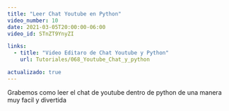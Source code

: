 ```yaml
---
title: "Leer Chat Youtube en Python"
video_number: 10
date: 2021-03-05T20:00:00-06:00
video_id: STnZT9YnyZI

links:
  - title: "Video Editaro de Chat Youtube y Python"
    url: Tutoriales/068_Youtube_Chat_y_python

actualizado: true
---
```


Grabemos como leer el chat de youtube dentro de python de una manera muy facil y divertida
